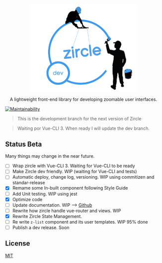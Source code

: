 <p align="center">
  <a href="http://zircle.io">
    <img src="docs/_images/zircle-dev.png" width="350">
  </a>
</p>

<p align="center">
  A lightweight front-end library for developing zoomable user interfaces.
</p>

[![Maintainability](https://api.codeclimate.com/v1/badges/bfcc880f5084f9e828ed/maintainability)](https://codeclimate.com/github/zircleUI/zircleUI/maintainability)

> This is the development branch for the next version of Zircle

> Waiting por Vue-CLI 3. When ready I will update the dev branch.

## Status Beta
Many things may change in the near future. 
- [ ] Wrap zircle with Vue-CLI 3. Waiting for Vue-CLI to be ready
- [ ] Make Zircle dev friendly. WIP (waiting for Vue-CLI and tests)
- [ ] Automatic deploy, change log, versioning. WIP using commitizen and standar-release
- [X] Remame some In-built component following Style Guide
- [ ] Add Unit testing. WIP using jest
- [X] Optimize code
- [ ] Update documentation. WIP --> [Github](https://zircleui.github.io/docs)
- [ ] Rewrite how zircle handle vue-router and views. WIP
- [X] Rewrite Zircle State Management.
- [ ] Re write `z-list` component and its user templates. WIP 95% done
- [ ] Publish a dev release. Soon

## License
[MIT](http://opensource.org/licenses/MIT)
